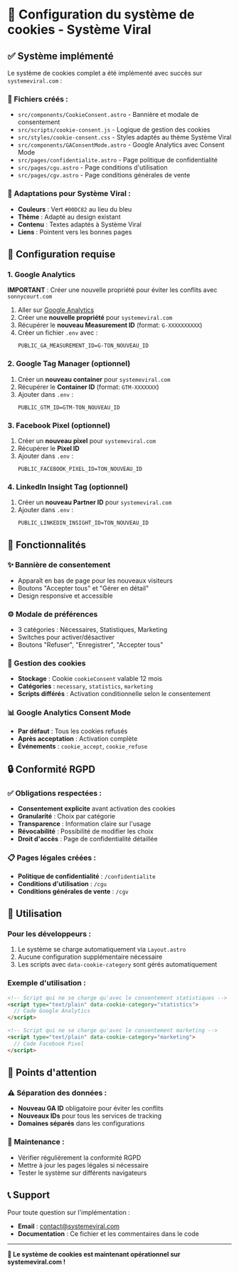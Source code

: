 # 🍪 Configuration du système de cookies - Système Viral

## ✅ Système implémenté

Le système de cookies complet a été implémenté avec succès sur `systemeviral.com` :

### 📁 Fichiers créés :
- `src/components/CookieConsent.astro` - Bannière et modale de consentement
- `src/scripts/cookie-consent.js` - Logique de gestion des cookies
- `src/styles/cookie-consent.css` - Styles adaptés au thème Système Viral
- `src/components/GAConsentMode.astro` - Google Analytics avec Consent Mode
- `src/pages/confidentialite.astro` - Page politique de confidentialité
- `src/pages/cgu.astro` - Page conditions d'utilisation
- `src/pages/cgv.astro` - Page conditions générales de vente

### 🎨 Adaptations pour Système Viral :
- **Couleurs** : Vert `#00DC82` au lieu du bleu
- **Thème** : Adapté au design existant
- **Contenu** : Textes adaptés à Système Viral
- **Liens** : Pointent vers les bonnes pages

## 🔧 Configuration requise

### 1. Google Analytics
**IMPORTANT** : Créer une nouvelle propriété pour éviter les conflits avec `sonnycourt.com`

1. Aller sur [Google Analytics](https://analytics.google.com)
2. Créer une **nouvelle propriété** pour `systemeviral.com`
3. Récupérer le **nouveau Measurement ID** (format: `G-XXXXXXXXXX`)
4. Créer un fichier `.env` avec :
   ```
   PUBLIC_GA_MEASUREMENT_ID=G-TON_NOUVEAU_ID
   ```

### 2. Google Tag Manager (optionnel)
1. Créer un **nouveau container** pour `systemeviral.com`
2. Récupérer le **Container ID** (format: `GTM-XXXXXXX`)
3. Ajouter dans `.env` :
   ```
   PUBLIC_GTM_ID=GTM-TON_NOUVEAU_ID
   ```

### 3. Facebook Pixel (optionnel)
1. Créer un **nouveau pixel** pour `systemeviral.com`
2. Récupérer le **Pixel ID**
3. Ajouter dans `.env` :
   ```
   PUBLIC_FACEBOOK_PIXEL_ID=TON_NOUVEAU_ID
   ```

### 4. LinkedIn Insight Tag (optionnel)
1. Créer un **nouveau Partner ID** pour `systemeviral.com`
2. Ajouter dans `.env` :
   ```
   PUBLIC_LINKEDIN_INSIGHT_ID=TON_NOUVEAU_ID
   ```

## 🚀 Fonctionnalités

### ✨ Bannière de consentement
- Apparaît en bas de page pour les nouveaux visiteurs
- Boutons "Accepter tous" et "Gérer en détail"
- Design responsive et accessible

### ⚙️ Modale de préférences
- 3 catégories : Nécessaires, Statistiques, Marketing
- Switches pour activer/désactiver
- Boutons "Refuser", "Enregistrer", "Accepter tous"

### 🍪 Gestion des cookies
- **Stockage** : Cookie `cookieConsent` valable 12 mois
- **Catégories** : `necessary`, `statistics`, `marketing`
- **Scripts différés** : Activation conditionnelle selon le consentement

### 📊 Google Analytics Consent Mode
- **Par défaut** : Tous les cookies refusés
- **Après acceptation** : Activation complète
- **Événements** : `cookie_accept`, `cookie_refuse`

## 🔒 Conformité RGPD

### ✅ Obligations respectées :
- **Consentement explicite** avant activation des cookies
- **Granularité** : Choix par catégorie
- **Transparence** : Information claire sur l'usage
- **Révocabilité** : Possibilité de modifier les choix
- **Droit d'accès** : Page de confidentialité détaillée

### 📋 Pages légales créées :
- **Politique de confidentialité** : `/confidentialite`
- **Conditions d'utilisation** : `/cgu`
- **Conditions générales de vente** : `/cgv`

## 🎯 Utilisation

### Pour les développeurs :
1. Le système se charge automatiquement via `Layout.astro`
2. Aucune configuration supplémentaire nécessaire
3. Les scripts avec `data-cookie-category` sont gérés automatiquement

### Exemple d'utilisation :
```html
<!-- Script qui ne se charge qu'avec le consentement statistiques -->
<script type="text/plain" data-cookie-category="statistics">
  // Code Google Analytics
</script>

<!-- Script qui ne se charge qu'avec le consentement marketing -->
<script type="text/plain" data-cookie-category="marketing">
  // Code Facebook Pixel
</script>
```

## 🚨 Points d'attention

### ⚠️ Séparation des données :
- **Nouveau GA ID** obligatoire pour éviter les conflits
- **Nouveaux IDs** pour tous les services de tracking
- **Domaines séparés** dans les configurations

### 🔧 Maintenance :
- Vérifier régulièrement la conformité RGPD
- Mettre à jour les pages légales si nécessaire
- Tester le système sur différents navigateurs

## 📞 Support

Pour toute question sur l'implémentation :
- **Email** : contact@systemeviral.com
- **Documentation** : Ce fichier et les commentaires dans le code

---

**🎉 Le système de cookies est maintenant opérationnel sur systemeviral.com !**
